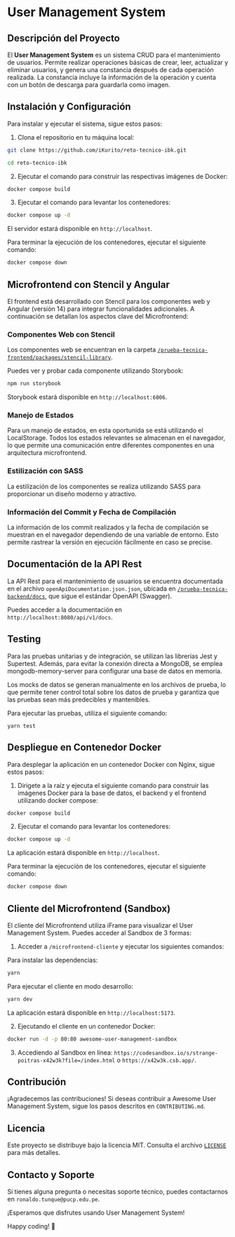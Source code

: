 # User Management System

<!-- ![User Management System Logo](logo.png) -->

## Descripción del Proyecto

El **User Management System** es un sistema CRUD para el mantenimiento de usuarios. Permite realizar operaciones básicas de crear, leer, actualizar y eliminar usuarios, y genera una constancia después de cada operación realizada. La constancia incluye la información de la operación y cuenta con un botón de descarga para guardarla como imagen.

## Instalación y Configuración

Para instalar y ejecutar el sistema, sigue estos pasos:

1. Clona el repositorio en tu máquina local:

```bash
git clone https://github.com/iKurito/reto-tecnico-ibk.git
```

```bash
cd reto-tecnico-ibk
```

2. Ejecutar el comando para construir las respectivas imágenes de Docker:

```bash
docker compose build
```

3. Ejecutar el comando para levantar los contenedores:

```bash
docker compose up -d
```

El servidor estará disponible en `http://localhost`.

Para terminar la ejecución de los contenedores, ejecutar el siguiente comando:

```bash
docker compose down
```

## Microfrontend con Stencil y Angular

El frontend está desarrollado con Stencil para los componentes web y Angular (versión 14) para integrar funcionalidades adicionales. A continuación se detallan los aspectos clave del Microfrontend:

### Componentes Web con Stencil

Los componentes web se encuentran en la carpeta <a href="https://github.com/iKurito/reto-tecnico-ibk/tree/main/prueba-tecnica-frontend/packages/stencil-library" target="_blank" >`/prueba-tecnica-frontend/packages/stencil-library`</a>.

Puedes ver y probar cada componente utilizando Storybook:

```bash
npm run storybook
```

Storybook estará disponible en `http://localhost:6006`.

### Manejo de Estados

Para un manejo de estados, en esta oportunida se está utilizando el LocalStorage. Todos los estados relevantes se almacenan en el navegador, lo que permite una comunicación entre diferentes componentes en una arquitectura microfrontend.

### Estilización con SASS

La estilización de los componentes se realiza utilizando SASS para proporcionar un diseño moderno y atractivo.

### Información del Commit y Fecha de Compilación

La información de los commit realizados y la fecha de compilación se muestran en el navegador dependiendo de una variable de entorno. Esto permite rastrear la versión en ejecución fácilmente en caso se precise.

## Documentación de la API Rest

La API Rest para el mantenimiento de usuarios se encuentra documentada en el archivo `openApiDocumentation.json.json`, ubicada en <a href="https://github.com/iKurito/reto-tecnico-ibk/tree/main/prueba-tecnica-backend/docs">`/prueba-tecnica-backend/docs`</a>, que sigue el estándar OpenAPI (Swagger).

Puedes acceder a la documentación en `http://localhost:8080/api/v1/docs`.

## Testing

Para las pruebas unitarias y de integración, se utilizan las librerías Jest y Supertest. Además, para evitar la conexión directa a MongoDB, se emplea mongodb-memory-server para configurar una base de datos en memoria.

Los mocks de datos se generan manualmente en los archivos de prueba, lo que permite tener control total sobre los datos de prueba y garantiza que las pruebas sean más predecibles y mantenibles.

Para ejecutar las pruebas, utiliza el siguiente comando:

```
yarn test
```

## Despliegue en Contenedor Docker

Para desplegar la aplicación en un contenedor Docker con Nginx, sigue estos pasos:

1. Dirigete a la raíz y ejecuta el siguiente comando para construir las imágenes Docker para la base de datos, el backend y el frontend utilizando docker compose:

```bash
docker compose build
```

2. Ejecutar el comando para levantar los contenedores:

```bash
docker compose up -d
```

La aplicación estará disponible en `http://localhost`.

Para terminar la ejecución de los contenedores, ejecutar el siguiente comando:

```bash
docker compose down
```

## Cliente del Microfrontend (Sandbox)

El cliente del Microfrontend utiliza iFrame para visualizar el User Management System. Puedes acceder al Sandbox de 3 formas:

1. Acceder a `/microfrontend-cliente` y ejecutar los siguientes comandos:

Para instalar las dependencias:

```bash
yarn
```

Para ejecutar el cliente en modo desarrollo:

```bash
yarn dev
```

La aplicación estará disponible en `http://localhost:5173`.

2. Ejecutando el cliente en un contenedor Docker:

```bash
docker run -d -p 80:80 awesome-user-management-sandbox
```

3. Accediendo al Sandbox en línea: `https://codesandbox.io/s/strange-poitras-x42w3k?file=/index.html` o `https://x42w3k.csb.app/`.

## Contribución

¡Agradecemos las contribuciones! Si deseas contribuir a Awesome User Management System, sigue los pasos descritos en `CONTRIBUTING.md`.

## Licencia

Este proyecto se distribuye bajo la licencia MIT. Consulta el archivo <a href="https://github.com/iKurito/reto-tecnico-ibk/blob/main/LICENSE" target="_blank">`LICENSE`</a> para más detalles.

## Contacto y Soporte

Si tienes alguna pregunta o necesitas soporte técnico, puedes contactarnos en `ronaldo.tunque@pucp.edu.pe`.

¡Esperamos que disfrutes usando User Management System!

Happy coding! 🚀
